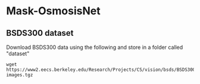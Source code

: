 # Mask-OsmosisNet

## BSDS300 dataset
Download BSDS300 data using the following and store in a folder called "dataset" 
```
wget https://www2.eecs.berkeley.edu/Research/Projects/CS/vision/bsds/BSDS300-images.tgz
```